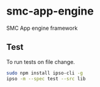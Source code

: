 # smc-app-engine
SMC App engine framework


Test
----

To run tests on file change.

```bash
sudo npm install ipso-cli -g
ipso -m --spec test --src lib
```

